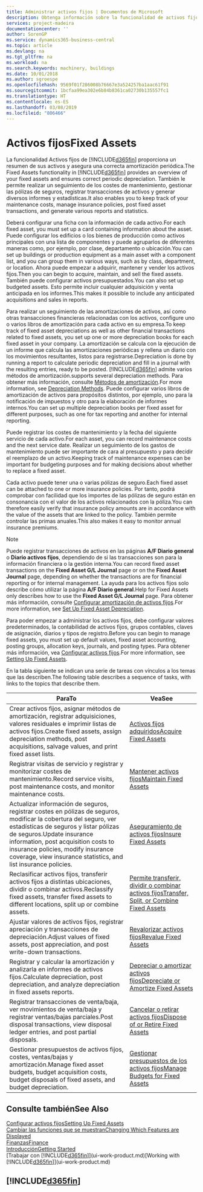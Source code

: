 ```yaml
---
title: Administrar activos fijos | Documentos de Microsoft
description: Obtenga información sobre la funcionalidad de activos fijos y obtenga un resumen de cómo trabajar con activos fijos.
services: project-madeira
documentationcenter: ''
author: SorenGP
ms.service: dynamics365-business-central
ms.topic: article
ms.devlang: na
ms.tgt_pltfrm: na
ms.workload: na
ms.search.keywords: machinery, buildings
ms.date: 10/01/2018
ms.author: sgroespe
ms.openlocfilehash: 9569f01f286008b76667e3a524257ba1aac61f91
ms.sourcegitcommit: 1bcfaa99ea302e6b84b8361ca02730b135557fc1
ms.translationtype: HT
ms.contentlocale: es-ES
ms.lasthandoff: 03/08/2019
ms.locfileid: "806466"
---
```

# <a name="fixed-assets"></a><span data-ttu-id="0c28c-103">Activos fijos</span><span class="sxs-lookup"><span data-stu-id="0c28c-103">Fixed Assets</span></span>
<span data-ttu-id="0c28c-104">La funcionalidad Activos fijos de [!INCLUDE[d365fin](includes/d365fin_md.md)] proporciona un resumen de sus activos y asegura una correcta amortización periódica.</span><span class="sxs-lookup"><span data-stu-id="0c28c-104">The Fixed Assets functionality in [!INCLUDE[d365fin](includes/d365fin_md.md)] provides an overview of your fixed assets and ensures correct periodic depreciation.</span></span> <span data-ttu-id="0c28c-105">También le permite realizar un seguimiento de los costes de mantenimiento, gestionar las pólizas de seguros, registrar transacciones de activos y generar diversos informes y estadísticas.</span><span class="sxs-lookup"><span data-stu-id="0c28c-105">It also enables you to keep track of your maintenance costs, manage insurance policies, post fixed asset transactions, and generate various reports and statistics.</span></span>

<span data-ttu-id="0c28c-106">Deberá configurar una ficha con la información de cada activo.</span><span class="sxs-lookup"><span data-stu-id="0c28c-106">For each fixed asset, you must set up a card containing information about the asset.</span></span> <span data-ttu-id="0c28c-107">Puede configurar los edificios o los bienes de producción como activos principales con una lista de componentes y puede agruparlos de diferentes maneras como, por ejemplo, por clase, departamento o ubicación.</span><span class="sxs-lookup"><span data-stu-id="0c28c-107">You can set up buildings or production equipment as a main asset with a component list, and you can group them in various ways, such as by class, department, or location.</span></span> <span data-ttu-id="0c28c-108">Ahora puede empezar a adquirir, mantener y vender los activos fijos.</span><span class="sxs-lookup"><span data-stu-id="0c28c-108">Then you can begin to acquire, maintain, and sell the fixed assets.</span></span> <span data-ttu-id="0c28c-109">También puede configurar activos presupuestados.</span><span class="sxs-lookup"><span data-stu-id="0c28c-109">You can also set up budgeted assets.</span></span> <span data-ttu-id="0c28c-110">Esto permite incluir cualquier adquisición y venta anticipada en los informes.</span><span class="sxs-lookup"><span data-stu-id="0c28c-110">This makes it possible to include any anticipated acquisitions and sales in reports.</span></span>

<span data-ttu-id="0c28c-111">Para realizar un seguimiento de las amortizaciones de activos, así como otras transacciones financieras relacionadas con los activos, configure uno o varios libros de amortización para cada activo en su empresa.</span><span class="sxs-lookup"><span data-stu-id="0c28c-111">To keep track of fixed asset depreciations as well as other financial transactions related to fixed assets, you set up one or more depreciation books for each fixed asset in your company.</span></span> <span data-ttu-id="0c28c-112">La amortización se calcula con la ejecución de un informe que calcula las amortizaciones periódicas y rellena un diario con los movimientos resultantes, listos para registrarse.</span><span class="sxs-lookup"><span data-stu-id="0c28c-112">Depreciation is done by running a report to calculate periodic depreciation and fill in a journal with the resulting entries, ready to be posted.</span></span> [!INCLUDE[d365fin](includes/d365fin_md.md)] <span data-ttu-id="0c28c-113">admite varios métodos de amortización.</span><span class="sxs-lookup"><span data-stu-id="0c28c-113">supports several depreciation methods.</span></span> <span data-ttu-id="0c28c-114">Para obtener más información, consulte [Métodos de amortización](fa-depreciation-methods.md).</span><span class="sxs-lookup"><span data-stu-id="0c28c-114">For more information, see [Depreciation Methods](fa-depreciation-methods.md).</span></span> <span data-ttu-id="0c28c-115">Puede configurar varios libros de amortización de activos para propósitos distintos, por ejemplo, uno para la notificación de impuestos y otro para la elaboración de informes internos.</span><span class="sxs-lookup"><span data-stu-id="0c28c-115">You can set up multiple depreciation books per fixed asset for different purposes, such as one for tax reporting and another for internal reporting.</span></span>

<span data-ttu-id="0c28c-116">Puede registrar los costes de mantenimiento y la fecha del siguiente servicio de cada activo.</span><span class="sxs-lookup"><span data-stu-id="0c28c-116">For each asset, you can record maintenance costs and the next service date.</span></span> <span data-ttu-id="0c28c-117">Realizar un seguimiento de los gastos de mantenimiento puede ser importante de cara al presupuesto y para decidir el reemplazo de un activo.</span><span class="sxs-lookup"><span data-stu-id="0c28c-117">Keeping track of maintenance expenses can be important for budgeting purposes and for making decisions about whether to replace a fixed asset.</span></span>

<span data-ttu-id="0c28c-118">Cada activo puede tener una o varias pólizas de seguro.</span><span class="sxs-lookup"><span data-stu-id="0c28c-118">Each fixed asset can be attached to one or more insurance policies.</span></span> <span data-ttu-id="0c28c-119">Por tanto, podrá comprobar con facilidad que los importes de las pólizas de seguro están en consonancia con el valor de los activos relacionados con la póliza.</span><span class="sxs-lookup"><span data-stu-id="0c28c-119">You can therefore easily verify that insurance policy amounts are in accordance with the value of the assets that are linked to the policy.</span></span> <span data-ttu-id="0c28c-120">También permite controlar las primas anuales.</span><span class="sxs-lookup"><span data-stu-id="0c28c-120">This also makes it easy to monitor annual insurance premiums.</span></span>

> [!NOTE]  
>   <span data-ttu-id="0c28c-121">Puede registrar transacciones de activos en las páginas **A/F Diario general** o **Diario activos fijos**, dependiendo de si las transacciones son para la información financiera o la gestión interna.</span><span class="sxs-lookup"><span data-stu-id="0c28c-121">You can record fixed asset transactions on the **Fixed Asset G/L Journal** page or on the **Fixed Asset Journal** page, depending on whether the transactions are for financial reporting or for internal management.</span></span> <span data-ttu-id="0c28c-122">La ayuda para los activos fijos solo describe cómo utilizar la página **A/F Diario general**.</span><span class="sxs-lookup"><span data-stu-id="0c28c-122">Help for Fixed Assets only describes how to use the **Fixed Asset G/L Journal** page.</span></span> <span data-ttu-id="0c28c-123">Para obtener más información, consulte [Configurar amortización de activos fijos](fa-how-setup-depreciation.md).</span><span class="sxs-lookup"><span data-stu-id="0c28c-123">For more information, see [Set Up Fixed Asset Depreciation](fa-how-setup-depreciation.md).</span></span>

<span data-ttu-id="0c28c-124">Para poder empezar a administrar los activos fijos, debe configurar valores predeterminados, la contabilidad de activos fijos, grupos contables, claves de asignación, diarios y tipos de registro.</span><span class="sxs-lookup"><span data-stu-id="0c28c-124">Before you can begin to manage fixed assets, you must set up default values, fixed asset accounting, posting groups, allocation keys, journals, and posting types.</span></span> <span data-ttu-id="0c28c-125">Para obtener más información, vea [Configurar activos fijos](fa-setup.md).</span><span class="sxs-lookup"><span data-stu-id="0c28c-125">For more information, see [Setting Up Fixed Assets](fa-setup.md).</span></span>

<span data-ttu-id="0c28c-126">En la tabla siguiente se indican una serie de tareas con vínculos a los temas que las describen.</span><span class="sxs-lookup"><span data-stu-id="0c28c-126">The following table describes a sequence of tasks, with links to the topics that describe them.</span></span>

| <span data-ttu-id="0c28c-127">Para</span><span class="sxs-lookup"><span data-stu-id="0c28c-127">To</span></span> | <span data-ttu-id="0c28c-128">Vea</span><span class="sxs-lookup"><span data-stu-id="0c28c-128">See</span></span> |
| --- | --- |
| <span data-ttu-id="0c28c-129">Crear activos fijos, asignar métodos de amortización, registrar adquisiciones, valores residuales e imprimir listas de activos fijos.</span><span class="sxs-lookup"><span data-stu-id="0c28c-129">Create fixed assets, assign depreciation methods, post acquisitions, salvage values, and print fixed asset lists.</span></span> |[<span data-ttu-id="0c28c-130">Activos fijos adquiridos</span><span class="sxs-lookup"><span data-stu-id="0c28c-130">Acquire Fixed Assets</span></span>](fa-how-acquire.md) |
| <span data-ttu-id="0c28c-131">Registrar visitas de servicio y registrar y monitorizar costes de mantenimiento.</span><span class="sxs-lookup"><span data-stu-id="0c28c-131">Record service visits, post maintenance costs, and monitor maintenance costs.</span></span> |[<span data-ttu-id="0c28c-132">Mantener activos fijos</span><span class="sxs-lookup"><span data-stu-id="0c28c-132">Maintain Fixed Assets</span></span>](fa-how-maintain.md) |
| <span data-ttu-id="0c28c-133">Actualizar información de seguros, registrar costes en pólizas de seguros, modificar la cobertura del seguro, ver estadísticas de seguros y listar pólizas de seguros.</span><span class="sxs-lookup"><span data-stu-id="0c28c-133">Update insurance information, post acquisition costs to insurance policies, modify insurance coverage, view insurance statistics, and list insurance policies.</span></span> |[<span data-ttu-id="0c28c-134">Aseguramiento de activos fijos</span><span class="sxs-lookup"><span data-stu-id="0c28c-134">Insure Fixed Assets</span></span>](fa-how-insure.md) |
| <span data-ttu-id="0c28c-135">Reclasificar activos fijos, transferir activos fijos a distintas ubicaciones, dividir o combinar activos.</span><span class="sxs-lookup"><span data-stu-id="0c28c-135">Reclassify fixed assets, transfer fixed assets to different locations, split up or combine assets.</span></span> |[<span data-ttu-id="0c28c-136">Permite transferir, dividir o combinar activos fijos</span><span class="sxs-lookup"><span data-stu-id="0c28c-136">Transfer, Split, or Combine Fixed Assets</span></span>](fa-how-trans-split-combine.md) |
| <span data-ttu-id="0c28c-137">Ajustar valores de activos fijos, registrar apreciación y transacciones de depreciación.</span><span class="sxs-lookup"><span data-stu-id="0c28c-137">Adjust values of fixed assets, post appreciation, and post write-down transactions.</span></span> |[<span data-ttu-id="0c28c-138">Revalorizar activos fijos</span><span class="sxs-lookup"><span data-stu-id="0c28c-138">Revalue Fixed Assets</span></span>](fa-how-revalue.md) |
| <span data-ttu-id="0c28c-139">Registrar y calcular la amortización y analizarla en informes de activos fijos.</span><span class="sxs-lookup"><span data-stu-id="0c28c-139">Calculate depreciation, post depreciation, and  analyze depreciation in fixed assets reports.</span></span> |[<span data-ttu-id="0c28c-140">Depreciar o amortizar activos fijos</span><span class="sxs-lookup"><span data-stu-id="0c28c-140">Depreciate or Amortize Fixed Assets</span></span>](fa-how-depreciate-amortize.md) |
| <span data-ttu-id="0c28c-141">Registrar transacciones de venta/baja, ver movimientos de venta/baja y registrar ventas/bajas parciales.</span><span class="sxs-lookup"><span data-stu-id="0c28c-141">Post disposal transactions, view disposal ledger entries, and post partial disposals.</span></span> |[<span data-ttu-id="0c28c-142">Cancelar o retirar activos fijos</span><span class="sxs-lookup"><span data-stu-id="0c28c-142">Dispose of or Retire Fixed Assets</span></span>](fa-how-dispose-retire.md) |
| <span data-ttu-id="0c28c-143">Gestionar presupuestos de activos fijos, costes, ventas/bajas y amortización.</span><span class="sxs-lookup"><span data-stu-id="0c28c-143">Manage fixed asset budgets, budget acquisition costs, budget disposals of fixed assets, and budget depreciation.</span></span> |[<span data-ttu-id="0c28c-144">Gestionar presupuestos de los activos fijos</span><span class="sxs-lookup"><span data-stu-id="0c28c-144">Manage Budgets for Fixed Assets</span></span>](fa-how-manage-budgets.md) |

## <a name="see-also"></a><span data-ttu-id="0c28c-145">Consulte también</span><span class="sxs-lookup"><span data-stu-id="0c28c-145">See Also</span></span>
[<span data-ttu-id="0c28c-146">Configurar activos fijos</span><span class="sxs-lookup"><span data-stu-id="0c28c-146">Setting Up Fixed Assets</span></span>](fa-setup.md)  
[<span data-ttu-id="0c28c-147">Cambiar las funciones que se muestran</span><span class="sxs-lookup"><span data-stu-id="0c28c-147">Changing Which Features are Displayed</span></span>](ui-experiences.md)  
[<span data-ttu-id="0c28c-148">Finanzas</span><span class="sxs-lookup"><span data-stu-id="0c28c-148">Finance</span></span>](finance.md)  
[<span data-ttu-id="0c28c-149">Introducción</span><span class="sxs-lookup"><span data-stu-id="0c28c-149">Getting Started</span></span>](product-get-started.md)  
<span data-ttu-id="0c28c-150">[Trabajar con [!INCLUDE[d365fin](includes/d365fin_md.md)]](ui-work-product.md)</span><span class="sxs-lookup"><span data-stu-id="0c28c-150">[Working with [!INCLUDE[d365fin](includes/d365fin_md.md)]](ui-work-product.md)</span></span>

## [!INCLUDE[d365fin](includes/free_trial_md.md)]  
 
